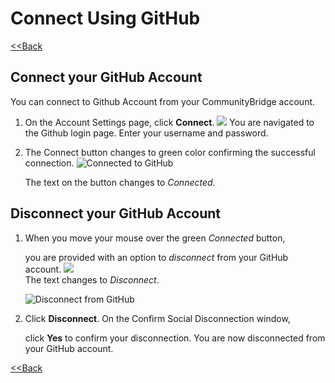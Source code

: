 # Connect Using GitHub

​[&lt;&lt;Back](edit-your-profile.md#to-edit-profile)​

## Connect your GitHub Account <a id="connect-your-github-account"></a>

You can connect to Github Account from your CommunityBridge account.

1. On the Account Settings page, click **Connect**.  ![](https://firebasestorage.googleapis.com/v0/b/gitbook-28427.appspot.com/o/assets%2F-LuGl2w4LzPpYJ8jx5ae%2F-M-Dwqr1t8jFXz0ZhCEK%2F-M-DzM_S3g3EhpXm8CbJ%2Fgit%20connect.png?alt=media&token=a41e4be9-6d64-41d6-b0e8-aad6fcf01429)  You are navigated to the Github login page. Enter your username and password.
2. The Connect button changes to green color confirming the successful connection. ![Connected to GitHub](https://firebasestorage.googleapis.com/v0/b/gitbook-28427.appspot.com/o/assets%2F-LuGl2w4LzPpYJ8jx5ae%2F-LuGz82LqEUywqFA_GQT%2F-LuGz9Pu21Ai9dgKrNOQ%2Fgithub_connected.png?generation=1574407295284242&alt=media)​

   The text on the button changes to _Connected_.

## Disconnect your GitHub Account <a id="disconnect-your-github-account"></a>

1. When you move your mouse over the green _Connected_ button,

   you are provided with an option to _disconnect_ from your GitHub account. ![](https://firebasestorage.googleapis.com/v0/b/gitbook-28427.appspot.com/o/assets%2F-LuGl2w4LzPpYJ8jx5ae%2F-M-DzcJzg9_wcalUhHfL%2F-M-E1yZD6V-4UWyW3iWn%2Fgit%20disconnect.png?alt=media&token=43c5a80a-87b6-4ef1-a819-94d44b42a9bd)   
   The text changes to _Disconnect_.

   ​![Disconnect from GitHub](https://firebasestorage.googleapis.com/v0/b/gitbook-28427.appspot.com/o/assets%2F-LuGl2w4LzPpYJ8jx5ae%2F-LuGz82LqEUywqFA_GQT%2F-LuGz9PwwMyCKfLqXD29%2Fgithub_disconected.png?generation=1574407288851729&alt=media)​

2. Click **Disconnect**. On the Confirm Social Disconnection window,

   click **Yes** to confirm your disconnection. You are now disconnected from your GitHub account.

​[&lt;&lt;Back](edit-your-profile.md#to-edit-profile)​

